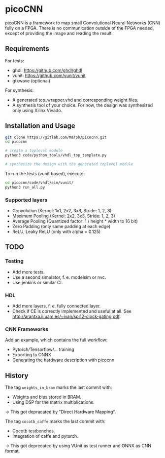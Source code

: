 # picoCNN

picoCNN is a framework to map small Convolutional Neural Networks (CNN) fully on a FPGA. There is no communication outside of the FPGA needed, except of providing the image and reading the result.

## Requirements

For tests:

- ghdl: <https://github.com/ghdl/ghdl>
- vunit: <https://github.com/vunit/vunit>
- gtkwave (optional)

For synthesis:

- A generated top_wrapper.vhd and corresponding weight files.
- A synthesis tool of your choice. For now, the design was synthesized only using Xilinx Vivado.

## Installation and Usage

```bash
git clone https://gitlab.com/Marph/picocnn.git
cd picocnn

# create a toplevel module
python3 code/python_tools/vhdl_top_template.py

# synthesize the design with the generated toplevel module
```

To run the tests (vunit based), execute:

```bash
cd picocnn/code/vhdl/sim/vunit/
python3 run_all.py
```

### Supported layers

- Convolution (Kernel: 1x1, 2x2, 3x3, Stride: 1, 2, 3)
- Maximum Pooling (Kernel: 2x2, 3x3, Stride: 1, 2, 3)
- Average Pooling (Quantized factor: 1 / height * width to 16 bit)
- Zero Padding (only same padding at each edge)
- ReLU, Leaky ReLU (only with alpha = 0.125)

## TODO

### Testing

- Add more tests.
- Use a second simulator, f. e. modelsim or nvc.
- Use jenkins or similar CI.

### HDL

- Add more layers, f. e. fully connected layer.
- Check if CE is correctly implemented and useful at all. See <http://arantxa.ii.uam.es/~ivan/spl12-clock-gating.pdf>.

### CNN Frameworks

Add an example, which contains the full workflow:

- Pytorch/Tensorflow/... training
- Exporting to ONNX
- Generating the hardware description with picocnn

## History

The tag `weights_in_bram` marks the last commit with:

- Weights and bias stored in BRAM.
- Using DSP for the matrix multiplications.

&rarr; This got depracated by "Direct Hardware Mapping".

The tag `cocotb_caffe` marks the last commit with:

- Cocotb testbenches.
- Integration of caffe and pytorch.

&rarr; This got deprecated by using VUnit as test runner and ONNX as CNN format.
